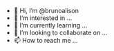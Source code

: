- 👋 Hi, I’m @brunoalison
- 👀 I’m interested in ...
- 🌱 I’m currently learning ...
- 💞️ I’m looking to collaborate on ...
- 📫 How to reach me ...

<!---
brunoalison/brunoalison is a ✨ special ✨ repository because its `README.md` (this file) appears on your GitHub profile.
You can click the Preview link to take a look at your changes.
--->
